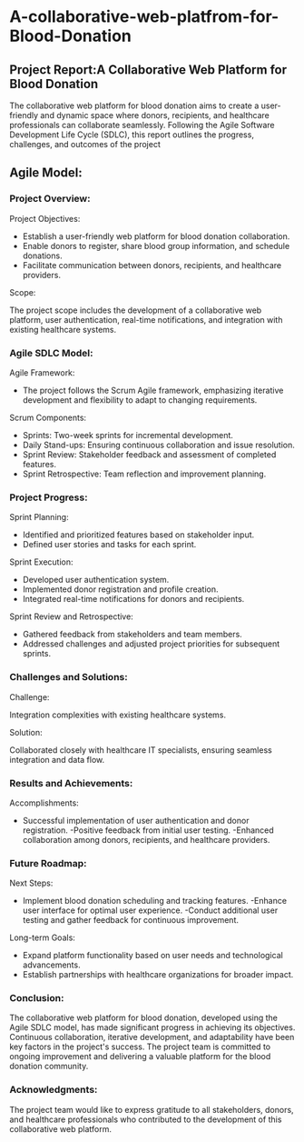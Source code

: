# A-collaborative-web-platfrom-for-Blood-Donation 

## Project Report:A Collaborative Web Platform for Blood Donation 

The collaborative web platform for blood donation aims to create a user-friendly and dynamic space where donors, recipients, and healthcare professionals can collaborate seamlessly. Following the Agile Software Development Life Cycle (SDLC), this report outlines the progress, challenges, and outcomes of the project 

## Agile Model: 

### Project Overview: 

Project Objectives: 

- Establish a user-friendly web platform for blood donation collaboration.
- Enable donors to register, share blood group information, and schedule donations.
- Facilitate communication between donors, recipients, and healthcare providers. 

Scope: 

The project scope includes the development of a collaborative web platform, user authentication, real-time notifications, and integration with existing healthcare systems.

### Agile SDLC Model:

Agile Framework: 

- The project follows the Scrum Agile framework, emphasizing iterative development and flexibility to adapt to changing requirements. 

Scrum Components: 

- Sprints: Two-week sprints for incremental development.
- Daily Stand-ups: Ensuring continuous collaboration and issue resolution.
- Sprint Review: Stakeholder feedback and assessment of completed features.
- Sprint Retrospective: Team reflection and improvement planning. 

### Project Progress:
Sprint Planning: 

- Identified and prioritized features based on stakeholder input.
- Defined user stories and tasks for each sprint.

Sprint Execution:

- Developed user authentication system.
- Implemented donor registration and profile creation.
- Integrated real-time notifications for donors and recipients.

Sprint Review and Retrospective:

- Gathered feedback from stakeholders and team members.
- Addressed challenges and adjusted project priorities for subsequent sprints.

### Challenges and Solutions:

Challenge: 

Integration complexities with existing healthcare systems.

Solution: 

Collaborated closely with healthcare IT specialists, ensuring seamless integration and data flow. 

### Results and Achievements:

Accomplishments: 

- Successful implementation of user authentication and donor registration.
-Positive feedback from initial user testing.
-Enhanced collaboration among donors, recipients, and healthcare providers. 

### Future Roadmap:

Next Steps: 

- Implement blood donation scheduling and tracking features.
-Enhance user interface for optimal user experience.
-Conduct additional user testing and gather feedback for continuous improvement. 

Long-term Goals: 

- Expand platform functionality based on user needs and technological advancements.
- Establish partnerships with healthcare organizations for broader impact. 

### Conclusion:

The collaborative web platform for blood donation, developed using the Agile SDLC model, has made significant progress in achieving its objectives. Continuous collaboration, iterative development, and adaptability have been key factors in the project's success. The project team is committed to ongoing improvement and delivering a valuable platform for the blood donation community.

### Acknowledgments:

The project team would like to express gratitude to all stakeholders, donors, and healthcare professionals who contributed to the development of this collaborative web platform.
